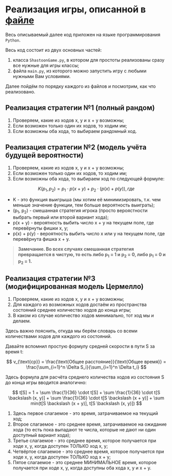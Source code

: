 # Реализация игры, описанной в [файле](README.md)
Весь описываемый далее код приложен на языке программирования `Python`.

Весь код состоит из двух основных частей:
1) класса `ShastoonGame.py`, в котором для простоты реализованы сразу все нужные для игры классы;
2) файла `main.py`, из которого можно запустить игру с любыми нужными Вам условиями.

Далее пойдём по порядку каждого из файлов и посмотрим, как что реализовано.

## Реализация стратегии №1 (полный рандом)
1) Проверяем, какие из ходов x, y и x + y возможны;
2) Если возможен только один их ходов, то ходим им;
3) Если возможны оба хода, то выбираем рандомный ход.

## Реализация стратегии №2 (модель учёта будущей вероятности)
1) Проверяем, какие из ходов x, y и x + y возможны;
2) Если возможен только один их ходов, то ходим им;
3) Если возможны оба хода, то выбираем ход по следующей формуле:

$$ K(p_1, p_2) = p_1 \cdot p(x + y) + p_2 \cdot (p(x) + p(y)), где $$

- K - это функция выигрыша (мы хотим её минимизировать, т.к. чем меньше значение функции, тем больше вероятность выиграть);
- (p<sub>1</sub>, p<sub>2</sub>) - смешанная стратегия игрока (просто вероястности выбрать первый или второй вариант хода);
- p(x + y) - вероятность выбить число x + y на текущем поле, где перевёрнуты фишки x, y;
- p(x) +  p(y) - вероятность выбить число x или y на текущем поле, где перевёрнута фишка x + y.

> **Замечание. Во всех случаях смешанная стратегия превращается в чистую, то есть либо p<sub>1</sub> = 1 и p<sub>2</sub> = 0, либо p<sub>1</sub> = 0 и p<sub>2</sub> = 1.**

## Реализация стратегии №3 (модифицированная модель Цермелло)
1) Проверяем, какие из ходов x, y и x + y возможны;
2) Для каждого из возможных ходов достаём из пространства состояний среднее количество ходов до конца игры;
3) В каком из случае количество ходов минимально, тот ход мы и делаем.

Здесь важно пояснить, откуда мы берём словарь со всеми количествами ходов для каждого из состояний.

Давайте вспомнил простую формулу средней скорости в пути S за время t:

$$ v_{\text{ср}} = \frac{\text{Общее расстояние}}{\text{Общее время}} = \frac{\sum_{i=1}^n \Delta S_i}{\sum_{i=1}^n \Delta t_i} $$

Здесь формула для расчёта среднего количества ходов из состояния S до конца игры вводится аналогично:

$$ t[S] = 1 + \sum \frac{1}{36} \cdot t[S] + \sum \frac{1}{36} \cdot t[S \backslash (x, y)] + \sum \frac{1}{36} \cdot t[S \backslash (x + y)] + \sum min(t[S \backslash (x + y)], t[S \backslash (x, y)]) $$

1) Здесь первое слагаемое - это время, затрачиваемое на текущий ход;
2) Второе слагаемое - это среднее время, затрачиваемое на ожидание хода (то есть пока выпадают те числа, которые не дают ни один доступный вариант хода);
3) Третье слагаемое - это среднее время, которое получается при ходе x, y, когда доступен ТОЛЬКО ход x, y;
4) Четвёртое слагаемое - это среднее время, которое получается при ходе x, y, когда доступен ТОЛЬКО ход x + y;
5) Пятое слагаемое - это среднее МИНИМАЛЬНОЕ время, которое получается при ходе x, y, когда доступны оба хода x, y и x + y.
